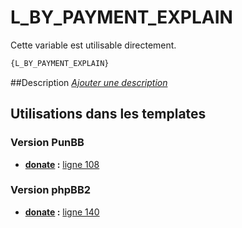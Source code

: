 # L_BY_PAYMENT_EXPLAIN


Cette variable est utilisable directement.

```html
{L_BY_PAYMENT_EXPLAIN}
```

##Description
[*Ajouter une description*](https://fa-tvars.appspot.com/var/L_BY_PAYMENT_EXPLAIN)

## Utilisations dans les templates

### Version PunBB

* __[donate](../tpl/var/punbb/donate.md#readme) :__ [ligne 108](../tpl/src/punbb/donate.tpl#L108)

### Version phpBB2

* __[donate](../tpl/var/subsilver/donate.md#readme) :__ [ligne 140](../tpl/src/subsilver/donate.tpl#L140)